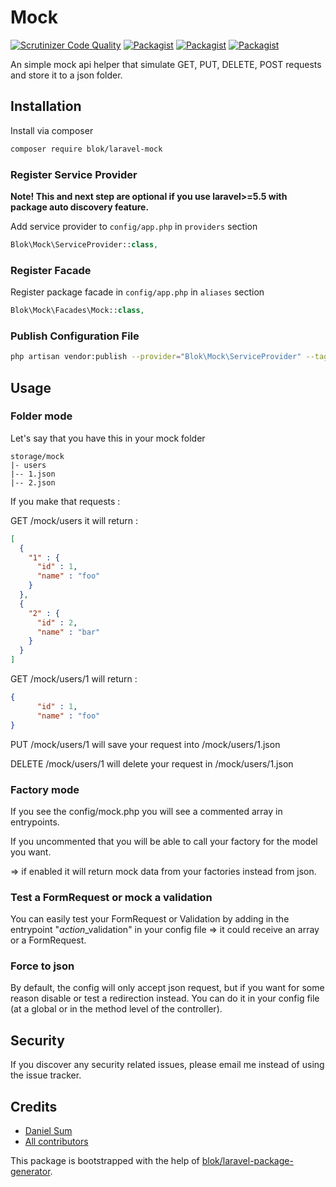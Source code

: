 # Mock

[![Scrutinizer Code Quality](https://scrutinizer-ci.com/g/cherrypulp/laravel-mock/badges/quality-score.png?b=master)](https://scrutinizer-ci.com/g/cherrypulp/laravel-mock/?branch=master)
[![Packagist](https://img.shields.io/packagist/v/cherrypulp/laravel-mock.svg)](https://packagist.org/packages/cherrypulp/laravel-mock)
[![Packagist](https://poser.pugx.org/cherrypulp/laravel-mock/d/total.svg)](https://packagist.org/packages/cherrypulp/laravel-mock)
[![Packagist](https://img.shields.io/packagist/l/cherrypulp/laravel-mock.svg)](https://packagist.org/packages/cherrypulp/laravel-mock)

An simple mock api helper that simulate GET, PUT, DELETE, POST requests and store it to a json folder.

## Installation

Install via composer
```bash
composer require blok/laravel-mock
```

### Register Service Provider

**Note! This and next step are optional if you use laravel>=5.5 with package
auto discovery feature.**

Add service provider to `config/app.php` in `providers` section
```php
Blok\Mock\ServiceProvider::class,
```

### Register Facade

Register package facade in `config/app.php` in `aliases` section
```php
Blok\Mock\Facades\Mock::class,
```

### Publish Configuration File

```bash
php artisan vendor:publish --provider="Blok\Mock\ServiceProvider" --tag="config"
```

## Usage

### Folder mode

Let's say that you have this in your mock folder

```
storage/mock
|- users
|-- 1.json
|-- 2.json
```

If you make that requests : 

GET /mock/users it will return : 

````json
[
  {
    "1" : {
      "id" : 1,
      "name" : "foo"
    }
  },
  {
    "2" : {
      "id" : 2,
      "name" : "bar"
    }
  }
]
````

GET /mock/users/1 will return : 

````json
{
      "id" : 1,
      "name" : "foo"
}
````

PUT /mock/users/1 will save your request into /mock/users/1.json

DELETE /mock/users/1 will delete your request in /mock/users/1.json

### Factory mode

If you see the config/mock.php you will see a commented array in entrypoints.

If you uncommented that you will be able to call your factory for the model you want.

=> if enabled it will return mock data from your factories instead from json.

### Test a FormRequest or mock a validation

You can easily test your FormRequest or Validation by adding in the entrypoint "$action$_validation" in your config file => it could receive an array or a FormRequest.

### Force to json

By default, the config will only accept json request, but if you want for some reason disable or test a redirection instead. You can do it in your config file (at a global or in the method level of the controller).

## Security

If you discover any security related issues, please email me
instead of using the issue tracker.

## Credits

- [Daniel Sum](https://github.com/cherrypulp/laravel-mock)
- [All contributors](https://github.com/cherrypulp/laravel-mock/graphs/contributors)

This package is bootstrapped with the help of
[blok/laravel-package-generator](https://github.com/cherrypulp/laravel-package-generator).
